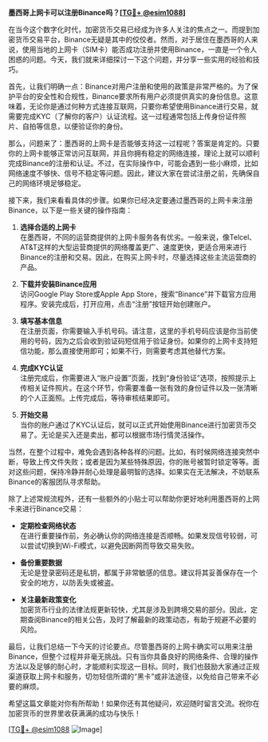 **墨西哥上网卡可以注册Binance吗？[[TG💪+ @esim1088](https://t.me/s/esim1088)]**

在当今这个数字化时代，加密货币交易已经成为许多人关注的焦点之一。而提到加密货币交易平台，Binance无疑是其中的佼佼者。然而，对于居住在墨西哥的人来说，使用当地的上网卡（SIM卡）能否成功注册并使用Binance，一直是一个令人困惑的问题。今天，我们就来详细探讨一下这个问题，并分享一些实用的经验和技巧。

首先，让我们明确一点：Binance对用户注册和使用的政策是非常严格的。为了保护平台的安全性和合规性，Binance要求所有用户必须提供真实的身份信息。这意味着，无论你是通过何种方式连接互联网，只要你希望使用Binance进行交易，就需要完成KYC（了解你的客户）认证流程。这一过程通常包括上传身份证件照片、自拍等信息，以便验证你的身份。

那么，问题来了：墨西哥的上网卡是否能够支持这一过程呢？答案是肯定的。只要你的上网卡能够正常访问互联网，并且你拥有稳定的网络连接，理论上就可以顺利完成Binance的注册和认证。不过，在实际操作中，可能会遇到一些小麻烦，比如网络速度不够快、信号不稳定等问题。因此，建议大家在尝试注册之前，先确保自己的网络环境足够稳定。

接下来，我们来看看具体的步骤。如果你已经决定要通过墨西哥的上网卡来注册Binance，以下是一些关键的操作指南：

1. **选择合适的上网卡**  
   在墨西哥，不同的运营商提供的上网卡服务各有优劣。一般来说，像Telcel、AT&T这样的大型运营商提供的网络覆盖更广、速度更快，更适合用来进行Binance的注册和交易。因此，在购买上网卡时，尽量选择这些主流运营商的产品。

2. **下载并安装Binance应用**  
   访问Google Play Store或Apple App Store，搜索“Binance”并下载官方应用程序。安装完成后，打开应用，点击“注册”按钮开始创建账户。

3. **填写基本信息**  
   在注册页面，你需要输入手机号码。请注意，这里的手机号码应该是你当前使用的号码，因为之后会收到验证码短信用于验证身份。如果你的上网卡支持短信功能，那么直接使用即可；如果不行，则需要考虑其他替代方案。

4. **完成KYC认证**  
   注册完成后，你需要进入“账户设置”页面，找到“身份验证”选项，按照提示上传相关证件照片。在这个环节，你需要准备一张有效的身份证件以及一张清晰的个人正面照。上传完成后，等待审核结果即可。

5. **开始交易**  
   当你的账户通过了KYC认证后，就可以正式开始使用Binance进行加密货币交易了。无论是买入还是卖出，都可以根据市场行情灵活操作。

当然，在整个过程中，难免会遇到各种各样的问题。比如，有时候网络连接突然中断，导致上传文件失败；或者是因为某些特殊原因，你的账号被暂时锁定等等。面对这些问题，保持冷静并耐心处理是最明智的选择。如果实在无法解决，不妨联系Binance的客服团队寻求帮助。

除了上述常规流程外，还有一些额外的小贴士可以帮助你更好地利用墨西哥的上网卡来进行Binance交易：

- **定期检查网络状态**  
  在进行重要操作前，务必确认你的网络连接是否顺畅。如果发现信号较弱，可以尝试切换到Wi-Fi模式，以避免因断网而导致交易失败。

- **备份重要数据**  
  无论是登录密码还是私钥，都属于非常敏感的信息。建议将其妥善保存在一个安全的地方，以防丢失或被盗。

- **关注最新政策变化**  
  加密货币行业的法律法规更新较快，尤其是涉及到跨境交易的部分。因此，定期查阅Binance的相关公告，及时了解最新的政策动态，有助于规避不必要的风险。

最后，让我们总结一下今天的讨论要点。尽管墨西哥的上网卡确实可以用来注册Binance，但整个过程并非毫无挑战。只有当你具备良好的网络条件、合理的操作方法以及足够的耐心时，才能顺利实现这一目标。同时，我们也鼓励大家通过正规渠道获取上网卡和服务，切勿轻信所谓的“黑卡”或非法途径，以免给自己带来不必要的麻烦。

希望这篇文章能对你有所帮助！如果你还有其他疑问，欢迎随时留言交流。祝你在加密货币的世界里收获满满的成功与快乐！

[[TG💪+ @esim1088](https://t.me/s/esim1088) ![Image](https://i.postimg.cc/4NQfJmqS/Snipaste-2025-05-13-00-14-12.png)]